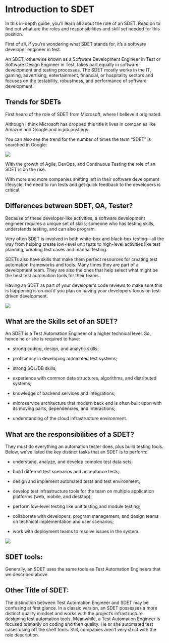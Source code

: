 ﻿# Introduction to SDET

In this in-depth guide, you'll learn all about the role of an SDET. Read on to find out what are the roles and responsibilities and skill set needed for this position.

  

First of all, if you’re wondering what SDET stands for, it’s a software developer engineer in test.

  

An SDET, otherwise known as a Software Development Engineer in Test or Software Design Engineer in Test, takes part equally in software development and testing processes. The SDET mostly works in the IT, gaming, advertising, entertainment, financial, or hospitality sectors and focuses on the testability, robustness, and performance of software development.

## Trends for SDETs

  

First heard of the role of SDET from Microsoft, where I believe it originated.

  

Although I think Microsoft has dropped this title it lives in companies like Amazon and Google and in job postings.

  

You can also see the trend for the number of times the term “SDET” is searched in Google:

  

![](https://lh3.googleusercontent.com/UqxyKfAC8D-F98FUndXKGXgLGTjCKk0oj6WP-B3DANFXt99tKdHD8U2AsxhGdnPa3DfLDXDJb2EzN_nrWBRmILyc4Zql4-wVdNddUMIbpGclFaxPdkmSikEQgnAXR63iJYgdHHAJ)

  

With the growth of Agile, DevOps, and Continuous Testing the role of an SDET is on the rise.

  

With more and more companies shifting left in their software development lifecycle, the need to run tests and get quick feedback to the developers is critical.

## Differences between SDET, QA, Tester?

  

Because of these developer-like activities, a software development engineer requires a unique set of skills; someone who has testing skills, understands testing, and can also program.

  

Very often SDET is involved in both white-box and black-box testing—all the way from helping create low-level unit tests to high-level activities like test planning, creating test cases and manual testing.

  

SDETs also have skills that make them perfect resources for creating test automation frameworks and tools. Many times they are part of a development team. They are also the ones that help select what might be the best test automation tools for their teams.

  

Having an SDET as part of your developer's code reviews to make sure this is happening is crucial if you plan on having your developers focus on test-driven development.

  

![](https://lh3.googleusercontent.com/72te8PIi1aJtPMZz6evZzenTpE6CkjCbw62Ftj2JdQUnx06O_aVgc0Qe-AqThvsX7ra7V4q9UEOl65-77xLvGhiINXgKSx4htjj9piMmAaYV38RdjbXTZLLRPczx0wyCLlR3Fx6E)

  

## What are the Skills set of an SDET?

An SDET is a Test Automation Engineer of a higher technical level. So, hence he or she is required to have:

  

-   strong coding, design, and analytic skills;
    
-   proficiency in developing automated test systems;
    
-   strong SQL/DB skills;
    
-   experience with common data structures, algorithms, and distributed systems;
    
-   knowledge of backend services and integrations;
    
-   microservice architecture that modern back end is often built upon with its moving parts, dependencies, and interactions;
    
-   understanding of the cloud infrastructure environment.
    

  
  

## What are the responsibilities of a SDET?

They must do everything an automation tester does, plus build testing tools. Below, we’ve listed the key distinct tasks that an SDET is to perform:

-   understand, analyze, and develop complex test data sets;
    
-   build different test scenarios and acceptance tests;
    
-   design and implement automated tests and test environment;
    
-   develop test infrastructure tools for the team on multiple application platforms (web, mobile, and desktop);
    
-   perform low-level testing like unit testing and module testing;
    
-   collaborate with developers, program management, and design teams on technical implementation and user scenarios;
    
-   work with deployment teams to resolve issues in the system.
    

![](https://lh3.googleusercontent.com/5x78RS1QOmlNo5tk70hBxs7Jk6deup0i559PL_PsX86bq3uIWqwQa4E3hOI00uGtxMZnN2NqPLok2mIuFyfhUTWxidH7wbyOXMOlCxVLP8F5nSQ48-jQv-1Pzvw6F-fl_DmxD2Pw)

## SDET tools:

Generally, an SDET uses the same tools as Test Automation Engineers that we described above.

## Other Title of SDET:

The distinction between Test Automation Engineer and SDET may be confusing at first glance. In a classic version, an SDET possesses a more distinct quality mindset and works with the project’s infrastructure designing test automation tools. Meanwhile, a Test Automation Engineer is focused primarily on coding and then quality. He or she automated test cases using off the shelf tools. Still, companies aren’t very strict with the role description.
